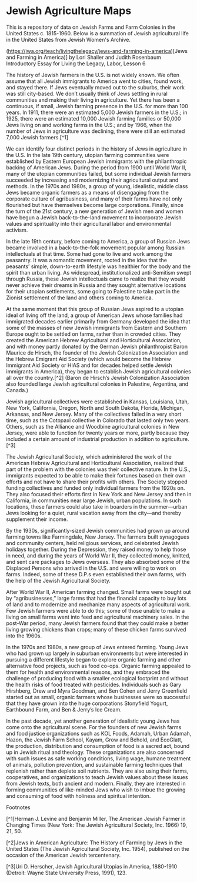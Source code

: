 # Jewish Agriculture Maps

This is a repository of data on Jewish Farms and Farm Colonies in the United States c. 1815-1960. 
Below is a summation of Jewish agricultural life in the United States from Jewish Women's Archive.

  (https://jwa.org/teach/livingthelegacy/jews-and-farming-in-america)[Jews and Farming in America)]
  by Lori Shaller and Judith Rosenbaum
  Introductory Essay for Living the Legacy, Labor, Lesson 6

  The history of Jewish farmers in the U.S. is not widely known. We often assume that all Jewish immigrants to America went to cities, found work, and stayed there. If Jews eventually moved out to the suburbs, their work was still city-based. We don’t usually think of Jews settling in rural communities and making their living in agriculture. Yet there has been a continuous, if small, Jewish farming presence in the U.S. for more than 100 years. In 1911, there were an estimated 5,000 Jewish farmers in the U.S.; in 1925, there were an estimated 10,000 Jewish farming families or 50,000 Jews living on and working farms in the U.S.; and by 1966, when the number of Jews in agriculture was declining, there were still an estimated 7,000 Jewish farmers.[^1]

  We can identify four distinct periods in the history of Jews in agriculture in the U.S. In the late 19th century, utopian farming communities were established by Eastern European Jewish immigrants with the philanthropic backing of American Jews. During the period from 1900 until World War II, many of the utopian communities failed, but some individual Jewish farmers succeeded by increasing and modernizing their agricultural output and methods. In the 1970s and 1980s, a group of young, idealistic, middle class Jews became organic farmers as a means of disengaging from the corporate culture of agribusiness, and many of their farms have not only flourished but have themselves become large corporations. Finally, since the turn of the 21st century, a new generation of Jewish men and women have begun a Jewish back-to-the-land movement to incorporate Jewish values and spirituality into their agricultural labor and environmental activism.

  In the late 19th century, before coming to America, a group of Russian Jews became involved in a back-to-the-folk movement popular among Russian intellectuals at that time. Some had gone to live and work among the peasantry. It was a romantic movement, rooted in the idea that the peasants’ simple, down-to-earth lifestyle was healthier for the body and the spirit than urban living. As widespread, institutionalized anti-Semitism swept through Russia, these Jewish intellectuals came to realize that they would never achieve their dreams in Russia and they sought alternative locations for their utopian settlements, some going to Palestine to take part in the Zionist settlement of the land and others coming to America.

  At the same moment that this group of Russian Jews aspired to a utopian ideal of living off the land, a group of American Jews whose families had immigrated decades earlier primarily from Germany developed the idea that some of the masses of new Jewish immigrants from Eastern and Southern Europe ought to be settled on farms, rather than in crowded cities. They created the American Hebrew Agricultural and Horticultural Association, and with money partly donated by the German Jewish philanthropist Baron Maurice de Hirsch, the founder of the Jewish Colonization Association and the Hebrew Emigrant Aid Society (which would become the Hebrew Immigrant Aid Society or HIAS and for decades helped settle Jewish immigrants in America), they began to establish Jewish agricultural colonies all over the country.[^2] (Baron de Hirsch’s Jewish Colonization Association also founded large Jewish agricultural colonies in Palestine, Argentina, and Canada.)

  Jewish agricultural collectives were established in Kansas, Louisiana, Utah, New York, California, Oregon, North and South Dakota, Florida, Michigan, Arkansas, and New Jersey. Many of the collectives failed in a very short time, such as the Cotopaxi collective in Colorado that lasted only two years. Others, such as the Alliance and Woodbine agricultural colonies in New Jersey, were able to function for twenty years or more, partly because they included a certain amount of industrial production in addition to agriculture.[^3]

  The Jewish Agricultural Society, which administered the work of the American Hebrew Agricultural and Horticultural Association, realized that part of the problem with the colonies was their collective nature. In the U.S., immigrants expected to be able to make their fortunes based on their own efforts and not have to share their profits with others. The Society stopped funding collectives and funded only individual farmers from the 1920s on. They also focused their efforts first in New York and New Jersey and then in California, in communities near large Jewish, urban populations. In such locations, these farmers could also take in boarders in the summer—urban Jews looking for a quiet, rural vacation away from the city—and thereby supplement their income.

  By the 1930s, significantly-sized Jewish communities had grown up around farming towns like Farmingdale, New Jersey. The farmers built synagogues and community centers, held religious services, and celebrated Jewish holidays together. During the Depression, they raised money to help those in need, and during the years of World War II, they collected money, knitted, and sent care packages to Jews overseas. They also absorbed some of the Displaced Persons who arrived in the U.S. and were willing to work on farms. Indeed, some of these D.P.s even established their own farms, with the help of the Jewish Agricultural Society.

  After World War II, American farming changed. Small farms were bought out by “agribusinesses,” large farms that had the financial capacity to buy lots of land and to modernize and mechanize many aspects of agricultural work. Few Jewish farmers were able to do this; some of those unable to make a living on small farms went into feed and agricultural machinery sales. In the post-War period, many Jewish farmers found that they could make a better living growing chickens than crops; many of these chicken farms survived into the 1960s.

  In the 1970s and 1980s, a new group of Jews entered farming. Young Jews who had grown up largely in suburban environments but were interested in pursuing a different lifestyle began to explore organic farming and other alternative food projects, such as food co-ops. Organic farming appealed to them for health and environmental reasons, and they embraced the challenge of producing food with a smaller ecological footprint and without the health risks of food treated with pesticides. Individuals such as Gary Hirshberg, Drew and Myra Goodman, and Ben Cohen and Jerry Greenfield started out as small, organic farmers whose businesses were so successful that they have grown into the huge corporations Stonyfield Yogurt, Earthbound Farm, and Ben & Jerry’s Ice Cream.

  In the past decade, yet another generation of idealistic young Jews has come onto the agricultural scene. For the founders of new Jewish farms and food justice organizations such as KOL Foods, Adamah, Urban Adamah, Hazon, the Jewish Farm School, Kayam, Grow and Behold, and EcoGlatt, the production, distribution and consumption of food is a sacred act, bound up in Jewish ritual and theology. These organizations are also concerned with such issues as safe working conditions, living wage, humane treatment of animals, pollution prevention, and sustainable farming techniques that replenish rather than deplete soil nutrients. They are also using their farms, cooperatives, and organizations to teach Jewish values about these issues from Jewish texts, both ancient and modern. Finally, they are interested in forming communities of like-minded Jews who wish to imbue the growing and consuming of food with holiness and spiritual intention.

  Footnotes

  [^1]Herman J. Levine and Benjamin Miller, The American Jewish Farmer in Changing Times (New York: The Jewish Agricultural Society, Inc. 1966) 19, 21, 50.

  [^2]Jews in American Agriculture: The History of Farming by Jews in the United States (The Jewish Agricultural Society, Inc. 1954), published on the occasion of the American Jewish tercentenary.

  [^3]Uri D. Herscher, Jewish Agricultural Utopias in America, 1880-1910 (Detroit: Wayne State University Press, 1991), 123.


